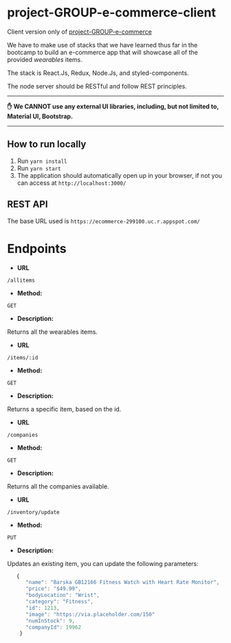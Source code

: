 # project-GROUP-e-commerce-client
Client version only of [project-GROUP-e-commerce](https://github.com/cb-wd-5/project-GROUP-e-commerce)

We have to make use of stacks that we have learned thus far in the bootcamp to build an e-commerce app that will showcase all of the provided _wearables_ items.

The stack is React.Js, Redux, Node.Js, and styled-components.

The node server should be RESTful and follow REST principles.

---

**✋ We CANNOT use any external UI libraries, including, but not limited to, Material UI, Bootstrap.**

---

## How to run locally
1. Run `yarn install`
2. Run `yarn start`
3. The application should automatically open up in your browser, if not you can access at `http://localhost:3000/`

## REST API


The base URL used is `https://ecommerce-299100.uc.r.appspot.com/`

# Endpoints
* **URL**

`/allitems`

* **Method:**

`GET`

*  **Description:**

Returns all the wearables items.

* **URL**

`/items/:id`

* **Method:**

`GET`

*  **Description:**

Returns a specific item, based on the id.

* **URL**

`/companies`

* **Method:**

`GET`

*  **Description:**

Returns all the companies available.

* **URL**

`/inventory/update`

* **Method:**

`PUT`

*  **Description:**

Updates an existing item, you can update the following parameters:


```javascript
   {
      "name": "Barska GB12166 Fitness Watch with Heart Rate Monitor",
      "price": "$49.99",
      "bodyLocation": "Wrist",
      "category": "Fitness",
      "id": 1213,
      "image": "https://via.placeholder.com/150"
      "numInStock": 9,
      "companyId": 19962
    }

```


